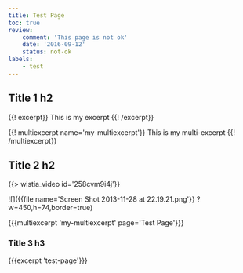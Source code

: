 ```yaml
---
title: Test Page
toc: true
review:
    comment: 'This page is not ok'
    date: '2016-09-12'
    status: not-ok
labels:
    - test
---
```


## Title 1 h2
{{! excerpt}}
This is my excerpt
{{! /excerpt}}

{{! multiexcerpt name='my-multiexcerpt'}}
This is my multi-excerpt
{{! /multiexcerpt}}

## Title 2 h2
{{> wistia_video id='258cvm9i4j'}}

![]({{file name='Screen Shot 2013-11-28 at 22.19.21.png'}} ?w=450,h=74,border=true)

{{{multiexcerpt 'my-multiexcerpt' page='Test Page'}}}

### Title 3 h3
{{{excerpt 'test-page'}}}
